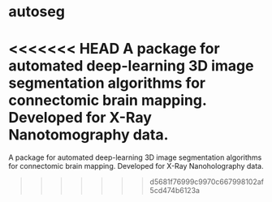 # autoseg
<<<<<<< HEAD
A package for automated deep-learning 3D image segmentation algorithms for connectomic brain mapping. Developed for X-Ray Nanotomography data.
=======
A package for automated deep-learning 3D image segmentation algorithms for connectomic brain mapping. Developed for X-Ray Nanoholography data.
>>>>>>> d5681f76999c9970c667998102af5cd474b6123a
